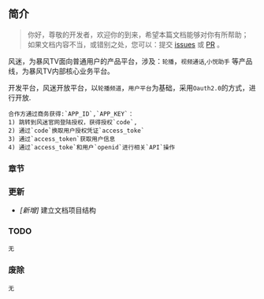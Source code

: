 <!-- toc -->

## 简介

> 你好，尊敬的开发者，欢迎你的到来，希望本篇文档能够对你有所帮助；
> 如果文档内容不当，或错别之处，您可以：提交 [issues](https://github.com/dingdayu/fengmiWiki/issues) 或 [PR](https://github.com/dingdayu/fengmiWiki/pulls) 。

风迷，为暴风TV面向普通用户的产品平台，涉及：`轮播`，`视频通话`,`小悦助手` 等产品线，为暴风TV内部核心业务平台。

开发平台，风迷开放平台，以`轮播频道`，`用户平台`为基础，采用`Oauth2.0`的方式，进行开放.

```
合作方通过商务获得:`APP_ID`,`APP_KEY`：
1) 跳转到风迷官网登陆授权，获得授权`code`,
2) 通过`code`换取用户授权凭证`access_toke`
3) 通过`access_token`获取用户信息
4) 通过`access_toke`和用户`openid`进行相关`API`操作
```

### 章节



### 更新

+ _[新增]_ 建立文档项目结构

### TODO

```
无
```


### 废除

```
无
```